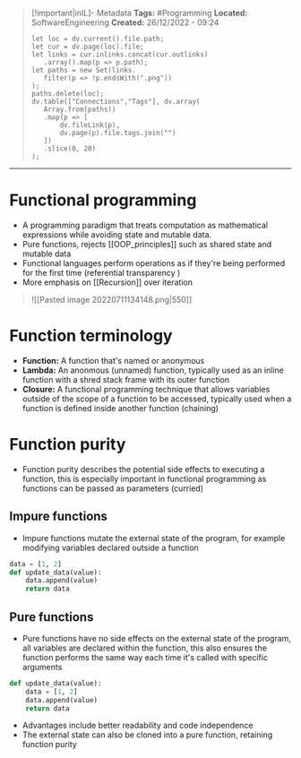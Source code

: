 > [!important|inIL]- Metadata
> **Tags:** #Programming 
> **Located:** SoftwareEngineering
> **Created:** 26/12/2022 - 09:24
> ```dataviewjs
>let loc = dv.current().file.path;
>let cur = dv.page(loc).file;
>let links = cur.inlinks.concat(cur.outlinks)
>    .array().map(p => p.path);
>let paths = new Set(links.
>    filter(p => !p.endsWith(".png"))
>);
>paths.delete(loc);
>dv.table(["Connections","Tags"], dv.array(
>    Array.from(paths))
>    .map(p => [
>        dv.fileLink(p),
>        dv.page(p).file.tags.join("")
>    ])
>    .slice(0, 20)
>);
> ```

___
# Functional programming
- A programming paradigm that treats computation as mathematical expressions while avoiding state and mutable data.
- Pure functions, rejects [[OOP_principles]] such as shared state and mutable data
- Functional languages perform operations as if they're being performed for the first time (referential transparency )
- More emphasis on [[Recursion]] over iteration

> ![[Pasted image 20220711134148.png|550]]

# Function terminology

- **Function:** A function that's named or anonymous  
- **Lambda:** An anonmous (unnamed) function, typically used as an inline function with a shred stack frame with its outer function
- **Closure:** A functional programming technique that allows variables outside of the scope of a function to be accessed, typically used when a function is defined inside another function (chaining)

# Function purity
- Function purity describes the potential side effects to executing a function, this is especially important in functional programming as functions can be passed as parameters (curried)
## Impure functions
- Impure functions mutate the external state of the program, for example modifying variables declared outside a function

```python
data = [1, 2]
def update_data(value):
    data.append(value)
    return data
````
## Pure functions
- Pure functions have no side effects on the external state of the program, all variables are declared within the function, this also ensures the function performs the same way each time it's called with specific arguments

```python
def update_data(value):
    data = [1, 2]
    data.append(value)
    return data
````

- Advantages include better readability and code independence
- The external state can also be cloned into a pure function, retaining function purity
